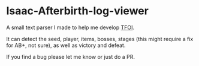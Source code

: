 # Isaac-Afterbirth-log-viewer
A small text parser I made to help me develop [TFOI](https://github.com/espilioto/TFOI).

It can detect the seed, player, items, bosses, stages (this might require a fix for AB+, not sure), as well as victory and defeat.

If you find a bug please let me know or just do a PR.
